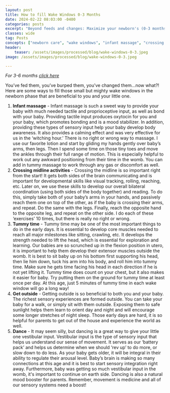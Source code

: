 ```yaml
---
layout: post
title: How to fill Wake Windows 0-3 Months
date: 2024-02-22 08:03:00 -0400
categories: posts
excerpt: "Beyond feeds and changes: Maximize your newborn's (0-3 months) wake windows! Discover 5 OT-recommended activities like infant massage and gentle dances to boost bonding, sensory development, and early motor skills."
classes: wide
tag: Posts
concepts: ["newborn care", "wake windows", "infant massage", "crossing midline", "sensory development", "motor skills"]
header:
    teaser: /assets/images/processed/blog/wake-windows-0-3.jpeg
image: /assets/images/processed/blog/wake-windows-0-3.jpeg

---
```


_For 3-6 months [click here](wake-windows-3-6-months)_

You’ve fed them, you’ve burped them, you’ve changed them…now what?! Here are some ways to fill those small but mighty wake windows in the newborn phase that are beneficial to you and your little one.

1. **Infant massage** - Infant massage is such a sweet way to provide your baby with much needed tactile and proprioceptive input, as well as bond with your baby. Providing tactile input produces oxytocin for you and your baby, which promotes bonding and is a mood stabilizer. In addition, providing these types of sensory input help your baby develop body awareness. It also provides a calming effect and was very effective for us in the ‘witching hour.’ There is no right or wrong way to massage. I use our favorite lotion and start by gliding my hands gently over baby’s arms, then legs. Then I spend some time on those tiny toes and move the ankles through their full range of motion. This is especially helpful to work out any awkward positioning from their time in the womb. You can add in tummy massage to work through any gas or discomfort as well.
2. **Crossing midline activities** - Crossing the midline is so important right from the start! It gets both sides of the brain communicating and is important for developmental skills like visual tracking, rolling, reaching, etc. Later on, we use these skills to develop our overall bilateral coordination (using both sides of the body together) and reading. To do this, simply take both of your baby’s arms in your hands, and passively reach them one on top of the other, as if the baby is crossing their arms, and repeat. Do the same with the legs. Finally, reach the opposite hand to the opposite leg, and repeat on the other side. I do each of these ‘exercises’ 10 times, but there is really no right or wrong.
3. **Tummy time** - Tummy time may be one of the most important things to do in the early days. It is essential to develop core muscles needed to reach all major milestones like sitting, crawling, etc. It develops the strength needed to lift the head, which is essential for exploration and learning. Our babies are so scrunched up in the flexion position in utero, it is important to help them develop their extensor muscles outside the womb. It is best to sit baby up on his bottom first supporting his head, then lie him down, tuck his arm into his body, and roll him into tummy time. Make sure he gets time facing his head in each direction if he is not yet lifting it. Tummy time does count on your chest, but it also makes it easier for baby. Try putting them on the ground for tummy time at least once per day. At this age, just 5 minutes of tummy time in each wake window will go a long way!
4. **Get outside** - Getting outside is so beneficial to both you and your baby. The richest sensory experiences are formed outside. You can take your baby for a walk, or simply sit with them outside. Exposing them to safe sunlight helps them learn to orient day and night and will encourage some longer stretches of night sleep. Those early days are hard, it is so helpful for parents to get out of the house and experience the world as well.
5. **Dance** - It may seem silly, but dancing is a great way to give your little one vestibular input. Vestibular input is the type of sensory input that helps us understand our sense of movement. It serves as our ‘battery pack’ and helps us determine when we should ‘rev up’ to do more, or slow down to do less. As your baby gets older, it will be integral in their ability to regulate their arousal level. Baby’s brain is making so many connections at this age and it is best to start sensory integration right away. Furthermore, baby was getting so much vestibular input in the womb, it's important to continue on earth side. Dancing is also a natural mood booster for parents. Remember, movement is medicine and all of our sensory systems need a boost!
